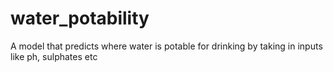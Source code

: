 # water_potability
A model that predicts where water is potable for drinking by taking in inputs like ph, sulphates etc
